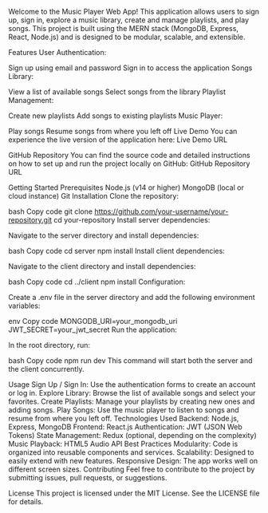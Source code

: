 Welcome to the Music Player Web App! This application allows users to sign up, sign in, explore a music library, create and manage playlists, and play songs. This project is built using the MERN stack (MongoDB, Express, React, Node.js) and is designed to be modular, scalable, and extensible.

Features
User Authentication:

Sign up using email and password
Sign in to access the application
Songs Library:

View a list of available songs
Select songs from the library
Playlist Management:

Create new playlists
Add songs to existing playlists
Music Player:

Play songs
Resume songs from where you left off
Live Demo
You can experience the live version of the application here: Live Demo URL

GitHub Repository
You can find the source code and detailed instructions on how to set up and run the project locally on GitHub: GitHub Repository URL

Getting Started
Prerequisites
Node.js (v14 or higher)
MongoDB (local or cloud instance)
Git
Installation
Clone the repository:

bash
Copy code
git clone https://github.com/your-username/your-repository.git
cd your-repository
Install server dependencies:

Navigate to the server directory and install dependencies:

bash
Copy code
cd server
npm install
Install client dependencies:

Navigate to the client directory and install dependencies:

bash
Copy code
cd ../client
npm install
Configuration:

Create a .env file in the server directory and add the following environment variables:

env
Copy code
MONGODB_URI=your_mongodb_uri
JWT_SECRET=your_jwt_secret
Run the application:

In the root directory, run:

bash
Copy code
npm run dev
This command will start both the server and the client concurrently.

Usage
Sign Up / Sign In: Use the authentication forms to create an account or log in.
Explore Library: Browse the list of available songs and select your favorites.
Create Playlists: Manage your playlists by creating new ones and adding songs.
Play Songs: Use the music player to listen to songs and resume from where you left off.
Technologies Used
Backend: Node.js, Express, MongoDB
Frontend: React.js
Authentication: JWT (JSON Web Tokens)
State Management: Redux (optional, depending on the complexity)
Music Playback: HTML5 Audio API
Best Practices
Modularity: Code is organized into reusable components and services.
Scalability: Designed to easily extend with new features.
Responsive Design: The app works well on different screen sizes.
Contributing
Feel free to contribute to the project by submitting issues, pull requests, or suggestions.

License
This project is licensed under the MIT License. See the LICENSE file for details.
